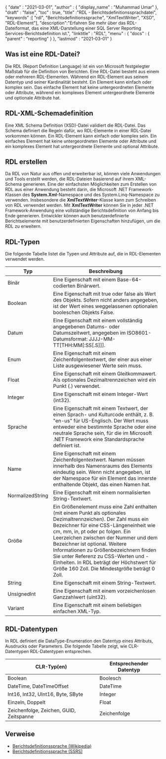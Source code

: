 {
  "date" : "2021-03-01",
  "author" : {
    "display_name" : "Muhammad Umar"
},
  "draft" : "false",
  "toc" : true,
  "title" :"RDL - Berichtsdefinitionssprachdatei",
  "keywords" :[ "rdl", "Berichtsdefinitionssprache", "XmlTextWriter", "XSD", "RDL-Element"],
  "description":"Erfahren Sie mehr über das RDL-Dateiformat, das eine XML-Darstellung einer SQL Server Reporting Services-Berichtsdefinition ist.",
  "linktitle" : "RDL",
  "menu" : {
    "docs" : {
      "parent" : "reporting"
}
},
  "lastmod" : "2021-03-01"
}

## Was ist eine RDL-Datei? ##

Die RDL (Report Definition Language) ist ein von Microsoft festgelegter Maßstab für die Definition von Berichten. Eine RDL-Datei besteht aus einem oder mehreren RDL-Elementen. Während ein RDL-Element aus seinem Datentyp und seiner Kardinalität besteht. Ein Element kann einfach oder komplex sein. Das einfache Element hat keine untergeordneten Elemente oder Attribute, während ein komplexes Element untergeordnete Elemente und optionale Attribute hat.

## RDL-XML-Schemadefinition
Eine XML Schema Definition (XSD)-Datei validiert die RDL-Datei. Das Schema definiert die Regeln dafür, wo RDL-Elemente in einer RDL-Datei vorkommen können. Ein RDL-Element kann einfach oder komplex sein. Ein einfaches Element hat keine untergeordneten Elemente oder Attribute und ein komplexes Element hat untergeordnete Elemente und optional Attribute.

## RDL erstellen
Da RDL von Natur aus offen und erweiterbar ist, können viele Anwendungen und Tools erstellt werden, die RDL-Dateien basierend auf ihrem XML-Schema generieren. Eine der einfachsten Möglichkeiten zum Erstellen von RDL aus einer Anwendung besteht darin, die Microsoft .NET Framework-Klassen des **System.Xml**-Namespace und des System.Linq-Namespace zu verwenden. Insbesondere die **XmlTextWriter**-Klasse kann zum Schreiben von RDL verwendet werden. Mit **XmlTextWriter** können Sie in jeder .NET Framework-Anwendung eine vollständige Berichtsdefinition von Anfang bis Ende generieren. Entwickler können auch benutzerdefinierte Berichtselemente mit benutzerdefinierten Eigenschaften hinzufügen, um die RDL zu erweitern.

## RDL-Typen
Die folgende Tabelle listet die Typen und Attribute auf, die in RDL-Elementen verwendet werden.

|Typ|Beschreibung|
---|---|
|Binär |Eine Eigenschaft mit einem Base-64-codierten Binärwert.|
|Boolean| Eine Eigenschaft mit true oder false als Wert des Objekts. Sofern nicht anders angegeben, ist der Wert eines weggelassenen optionalen booleschen Objekts False.|
|Datum |Eine Eigenschaft mit einem vollständig angegebenen Datums- oder Datumszeitwert, angegeben im ISO8601-Datumsformat: JJJJ-MM-TT[THH:MM[:SS[.S]]].|
|Enum |Eine Eigenschaft mit einem Zeichenfolgentextwert, der einer aus einer Liste ausgewiesener Werte sein muss.|
|Float |Eine Eigenschaft mit einem Gleitkommawert. Als optionales Dezimaltrennzeichen wird ein Punkt (.) verwendet.|
|Integer |Eine Eigenschaft mit einem Integer-Wert (int32).|
|Sprache |Eine Eigenschaft mit einem Textwert, der einen Sprach- und Kulturcode enthält, z. B. "en-us" für US-Englisch. Der Wert muss entweder eine bestimmte Sprache oder eine neutrale Sprache sein, für die im Microsoft .NET Framework eine Standardsprache definiert ist.|
|Name |Eine Eigenschaft mit einem Zeichenfolgentextwert. Namen müssen innerhalb des Namensraums des Elements eindeutig sein. Wenn nicht angegeben, ist der Namespace für ein Element das innerste enthaltende Objekt, das einen Namen hat.|
|NormalizedString |Eine Eigenschaft mit einem normalisierten String-Textwert.|
|Größe |Ein Größenelement muss eine Zahl enthalten (mit einem Punkt als optionales Dezimaltrennzeichen). Der Zahl muss ein Bezeichner für eine CSS-Längeneinheit wie cm, mm, in, pt oder pc folgen. Ein Leerzeichen zwischen der Nummer und dem Bezeichner ist optional. Weitere Informationen zu Größenbezeichnern finden Sie unter Referenz zu CSS-Werten und -Einheiten. In RDL beträgt der Höchstwert für Größe 160 Zoll. Die Mindestgröße beträgt 0 Zoll.|
|String |Eine Eigenschaft mit einem String-Textwert.|
|UnsignedInt |Eine Eigenschaft mit einem vorzeichenlosen Ganzzahlwert (uint32).|
|Variant |Eine Eigenschaft mit einem beliebigen einfachen XML-Typ.|

## RDL-Datentypen
In RDL definiert die DataType-Enumeration den Datentyp eines Attributs, Ausdrucks oder Parameters. Die folgende Tabelle zeigt, wie CLR-Datentypen RDL-Datentypen entsprechen.

|CLR-Typ(en) |Entsprechender Datentyp|
---|---|
|Boolean| Boolesch|
|DateTime, DateTimeOffset |DateTime|
|Int16, Int32, UInt16, Byte, SByte |Integer|
|Einzeln, Doppelt |Float|
|Zeichenfolge, Zeichen, GUID, Zeitspanne |Zeichenfolge|


## Verweise ##

- [Berichtsdefinitionssprache (Wikipedia)](https://en.wikipedia.org/wiki/Report_Definition_Language)
- [Berichtsdefinitionssprache (SSRS)](https://docs.microsoft.com/en-us/sql/reporting-services/reports/report-definition-language-ssrs)


